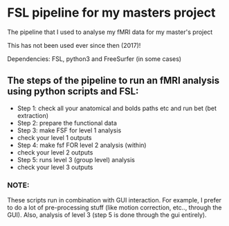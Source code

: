 # FSL pipeline for my masters project
The pipeline that I used to analyse my fMRI data for my master's project

This has not been used ever since then (2017)!

Dependencies: FSL, python3 and FreeSurfer (in some cases)

## The steps of the pipeline to run an fMRI analysis using python scripts and FSL:
* Step 1: check all your anatomical and bolds paths etc and run bet (bet extraction)
* Step 2: prepare the functional data
* Step 3: make FSF for level 1 analysis
* check your level 1 outputs
* Step 4: make fsf FOR level 2 analysis (within)
* check your level 2 outputs
* Step 5: runs level 3 (group level) analysis
* check your level 3 outputs

### NOTE:
These scripts run in combination with GUI interaction. For example, I prefer to do a lot of pre-processing stuff (like motion correction, etc.., through the GUI). Also, analysis of level 3 (step 5 is done through the gui entirely). 



